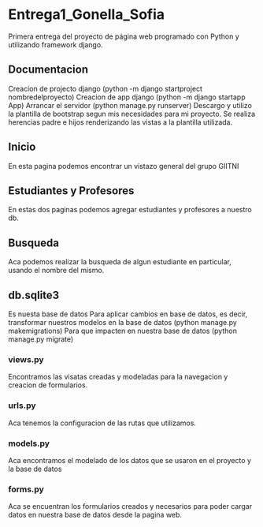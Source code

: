# Entrega1_Gonella_Sofia
Primera entrega del proyecto de página web programado con Python y utilizando framework django.

## Documentacion
Creacion de projecto django (python -m django startproject nombredelproyecto)
Creacion de app django (python -m django startapp App)
Arrancar el servidor (python manage.py runserver)
Descargo y utilizo la plantilla de bootstrap segun mis necesidades para mi proyecto.
Se realiza herencias padre e hijos renderizando las vistas a la plantilla utilizada.

## Inicio
En esta pagina podemos encontrar un vistazo general del grupo GIITNI

## Estudiantes y Profesores
En estas dos paginas podemos agregar estudiantes y profesores a nuestro db.

## Busqueda 
Aca podemos realizar la busqueda de algun estudiante en particular, usando el nombre del mismo. 

## db.sqlite3
Es nuesta base de datos
Para aplicar cambios en base de datos, es decir, transformar nuestros modelos en la base de datos (python manage.py makemigrations) 
Para que impacten en nuestra base de datos (python manage.py migrate)

### views.py
Encontramos las visatas creadas y modeladas para la navegacion y creacion de formularios.

### urls.py
Aca tenemos la configuracion de las rutas que utilizamos.

### models.py
Aca encontramos el modelado de los datos que se usaron en el proyecto y la base de datos

### forms.py
Aca se encuentran los formularios creados y necesarios para poder cargar datos en nuestra base de datos desde la pagina web.